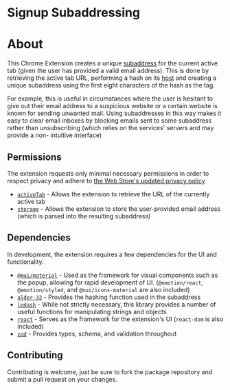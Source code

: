 # Signup Subaddressing #

# About #
This Chrome Extension creates a unique [subaddress](https://en.wikipedia.org/wiki/Email_address#Subaddressing)
for the current active tab (given the user has provided a valid email address).
This is done by retrieving the active tab URL, performing a hash on its [host](https://developer.mozilla.org/en-US/docs/Web/API/URL/host)
and creating a unique subaddress using the first eight characters of the hash as
the tag.

For example, this is useful in circumstances where the user is hesitant to give
out their email address to a suspicious website or a certain website is known
for sending unwanted mail. Using subaddresses in this way makes it easy to clear
email inboxes by blocking emails sent to some subaddress rather than
unsubscribing (which relies on the services' servers and may provide a non-
intuitive interface)

## Permissions ##
The extension requests only minimal necessary permissions in order to respect
privacy and adhere to [the Web Store's updated privacy policy](https://developer.chrome.com/docs/webstore/user_data/)

+ [`activeTab`](https://developer.chrome.com/docs/extensions/mv3/manifest/activeTab/) -
Allows the extension to retrieve the URL of the currently active tab
+ [`storage`](https://developer.chrome.com/docs/extensions/reference/storage/) -
Allows the extension to store the user-provided email address (which is parsed
into the resulting subaddress)

## Dependencies ##
In development, the extension requires a few dependencies for the UI and
functionality.

* [`@mui/material`](https://mui.com/) - Used as the framework for visual
components such as the popup, allowing for rapid development of UI.
(`@emotion/react`, `@emotion/styled`, and `@mui/icons-material` are also
included)
* [`alder-32`](https://www.npmjs.com/package/alder-32) - Provides the hashing
function used in the subaddress
* [`lodash`](https://lodash.com/) - While not strictly necessary, this library
provides a number of useful functions for manipulating strings and objects
* [`react`](https://reactjs.org/) - Serves as the framework for the extension's
UI (`react-dom` is also included)
* [`zod`](https://zod.dev/) - Provides types, schema, and validation throughout

## Contributing ##
Contributing is welcome, just be sure to fork the package repository and submit
a pull request on your changes.
